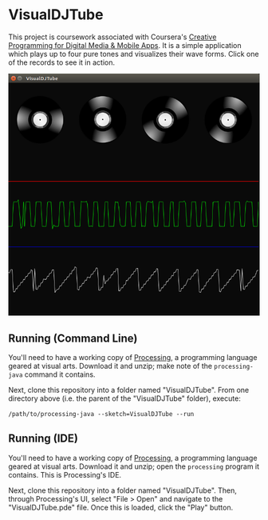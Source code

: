 # VisualDJTube

This project is coursework associated with Coursera's
[Creative Programming for Digital Media & Mobile Apps](https://www.coursera.org/course/digitalmedia).
It is a simple application which plays up to four pure tones and visualizes
their wave forms. Click one of the records to see it in action.

![Screenshot: Two disks spinning, two wave forms visible](docs/screenshot.png)

## Running (Command Line)

You'll need to have a working copy of [Processing](https://processing.org/), a
programming language geared at visual arts. Download it and unzip; make note
of the `processing-java` command it contains.

Next, clone this repository into a folder named "VisualDJTube". From one
directory above (i.e. the parent of the "VisualDJTube" folder), execute:

```
/path/to/processing-java --sketch=VisualDJTube --run
```

## Running (IDE)
You'll need to have a working copy of [Processing](https://processing.org/), a
programming language geared at visual arts. Download it and unzip; open the
`processing` program it contains. This is Processing's IDE.

Next, clone this repository into a folder named "VisualDJTube". Then, through
Processing's UI, select "File > Open" and navigate to the "VisualDJTube.pde"
file. Once this is loaded, click the "Play" button.
```
